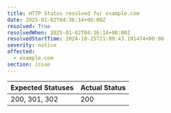 ```yaml
---
title: HTTP Status resolved for example.com
date: 2025-01-02T04:36:14+00:00Z
resolved: True
resolvedWhen: 2025-01-02T04:36:14+00:00Z
resolvedStartTime: 2024-10-25T21:09:43.191474+00:00
severity: notice
affected:
  - example.com
section: issue
---
```


| Expected Statuses | Actual Status  |
|-------------------|----------------|
| 200, 301, 302 | 200 |
